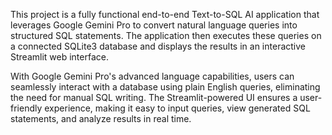 This project is a fully functional end-to-end Text-to-SQL AI application that leverages Google Gemini Pro to convert natural language queries into structured SQL statements. The application then executes these queries on a connected SQLite3 database and displays the results in an interactive Streamlit web interface.

With Google Gemini Pro's advanced language capabilities, users can seamlessly interact with a database using plain English queries, eliminating the need for manual SQL writing. The Streamlit-powered UI ensures a user-friendly experience, making it easy to input queries, view generated SQL statements, and analyze results in real time.
